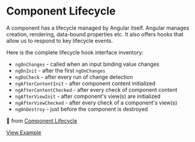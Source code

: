 # Component Lifecycle

A component has a lifecycle managed by Angular itself. Angular manages creation, rendering, data-bound properties etc. It also offers hooks that allow us to respond to key lifecycle events.

Here is the complete lifecycle hook interface inventory:

- `ngOnChanges` - called when an input binding value changes
- `ngOnInit` - after the first `ngOnChanges`
- `ngDoCheck` - after every run of change detection
- `ngAfterContentInit` - after component content initialized
- `ngAfterContentChecked` - after every check of component content
- `ngAfterViewInit` - after component's view(s) are initialized
- `ngAfterViewChecked` - after every check of a component's view(s)
- `ngOnDestroy` - just before the component is destroyed

📄 from [Component Lifecycle](https://angular.io/docs/ts/latest/guide/lifecycle-hooks.html)

[View Example](http://plnkr.co/edit/SUxXHr0SV4Fvx2zCiRlE?p=preview)
